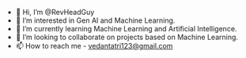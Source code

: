- 👋 Hi, I’m @RevHeadGuy
- 👀 I’m interested in Gen AI and Machine Learning.
- 🌱 I’m currently learning Machine Learning and Artificial Intelligence.
- 💞️ I’m looking to collaborate on projects based on Machine Learning.
- 📫 How to reach me - vedantatri123@gmail.com


<!---
RevHeadGuy/RevHeadGuy is a ✨ special ✨ repository because its `README.md` (this file) appears on your GitHub profile.
You can click the Preview link to take a look at your changes.
--->
